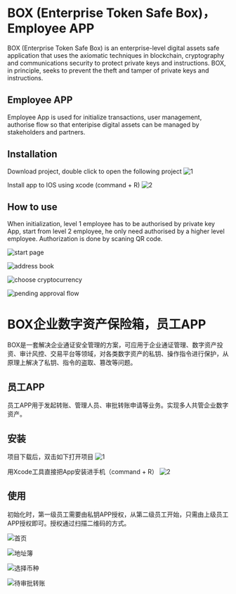 # BOX (Enterprise Token Safe Box)，Employee APP
BOX (Enterprise Token Safe Box) is an enterprise-level digital assets safe application that uses the axiomatic techniques in blockchain, cryptography and communications security to protect private keys and instructions. BOX, in principle, seeks to prevent the theft and tamper of private keys and instructions.

## Employee APP
Employee App is used for initialize transactions, user management, authorise flow so that enteripise digital assets can be managed by stakeholders and partners.

## Installation
Download project, double click to open the following project
![1](https://camo.githubusercontent.com/f973bc6768ed96d5fd64f2be5a4d986aa939dc28/68747470733a2f2f73332d61702d736f757468656173742d312e616d617a6f6e6177732e636f6d2f73332e626f782e696d6167657330312f254535254231253846254535254239253935254535254246254142254537253835254137253230323031382d30342d3237253230254534254238253842254535253844253838342e31342e30322e706e67)

Install app to IOS using xcode (command + R)
![2](https://camo.githubusercontent.com/fb9098b916f2a49453c9cbc1bea1406c94cdbc3a/68747470733a2f2f73332d61702d736f757468656173742d312e616d617a6f6e6177732e636f6d2f73332e626f782e696d6167657330312f254535254231253846254535254239253935254535254246254142254537253835254137253230323031382d30342d3236253230254534254238253842254535253844253838352e32342e34342e706e67)

## How to use
When initialization, level 1 employee has to be authorised by private key App, start from level 2 employee, he only need authorised by a higher level employee. Authorization is done by scaning QR code.

![start page](https://s3-ap-southeast-1.amazonaws.com/s3.box.images01/%E5%91%98%E5%B7%A5App-%E9%A6%96%E9%A1%B5.png)

![address book](https://s3-ap-southeast-1.amazonaws.com/s3.box.images01/%E5%91%98%E5%B7%A5App-%E5%9C%B0%E5%9D%80%E7%B0%BF.png)

![choose cryptocurrency](https://s3-ap-southeast-1.amazonaws.com/s3.box.images01/%E5%91%98%E5%B7%A5App-%E9%80%89%E6%8B%A9%E5%B8%81%E7%A7%8D.png)

![pending approval flow](https://s3-ap-southeast-1.amazonaws.com/s3.box.images01/%E5%91%98%E5%B7%A5App-%E5%BE%85%E5%AE%A1%E6%89%B9%E8%BD%AC%E8%B4%A6.png)



# BOX企业数字资产保险箱，员工APP
BOX是一套解决企业通证安全管理的方案，可应用于企业通证管理、数字资产投资、审计风控、交易平台等领域，对各类数字资产的私钥、操作指令进行保护，从原理上解决了私钥、指令的盗取、篡改等问题。

## 员工APP
员工APP用于发起转账、管理人员、审批转账申请等业务。实现多人共管企业数字资产。

## 安装
项目下载后，双击如下打开项目
![1](https://camo.githubusercontent.com/f973bc6768ed96d5fd64f2be5a4d986aa939dc28/68747470733a2f2f73332d61702d736f757468656173742d312e616d617a6f6e6177732e636f6d2f73332e626f782e696d6167657330312f254535254231253846254535254239253935254535254246254142254537253835254137253230323031382d30342d3237253230254534254238253842254535253844253838342e31342e30322e706e67)

用Xcode工具直接把App安装进手机（command + R）
![2](https://camo.githubusercontent.com/fb9098b916f2a49453c9cbc1bea1406c94cdbc3a/68747470733a2f2f73332d61702d736f757468656173742d312e616d617a6f6e6177732e636f6d2f73332e626f782e696d6167657330312f254535254231253846254535254239253935254535254246254142254537253835254137253230323031382d30342d3236253230254534254238253842254535253844253838352e32342e34342e706e67)

## 使用
初始化时，第一级员工需要由私钥APP授权，从第二级员工开始，只需由上级员工APP授权即可。授权通过扫描二维码的方式。

![首页](https://s3-ap-southeast-1.amazonaws.com/s3.box.images01/%E5%91%98%E5%B7%A5App-%E9%A6%96%E9%A1%B5.png)

![地址簿](https://s3-ap-southeast-1.amazonaws.com/s3.box.images01/%E5%91%98%E5%B7%A5App-%E5%9C%B0%E5%9D%80%E7%B0%BF.png)

![选择币种](https://s3-ap-southeast-1.amazonaws.com/s3.box.images01/%E5%91%98%E5%B7%A5App-%E9%80%89%E6%8B%A9%E5%B8%81%E7%A7%8D.png)

![待审批转账](https://s3-ap-southeast-1.amazonaws.com/s3.box.images01/%E5%91%98%E5%B7%A5App-%E5%BE%85%E5%AE%A1%E6%89%B9%E8%BD%AC%E8%B4%A6.png)
